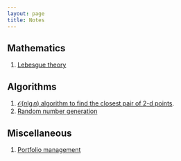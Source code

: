 ```yaml
---
layout: page
title: Notes
---
```


## Mathematics
1. [Lebesgue theory](https://drive.google.com/file/d/0B1DI86qhuzIoZ2NRY05GZjFVMzQ/view?usp=sharing)

## Algorithms

1. [$\mathcal O (n\lg n)$ algorithm to find the closest pair of $2$-d points](http://blog1729.github.io/2015/03/04/closest-pair-points/).
2. [Random number generation](http://blog1729.github.io/2015/02/18/random-number-generation/) 

## Miscellaneous 
1. [Portfolio management](http://blog1729.github.io/2015/02/28/portfolio-management/)

